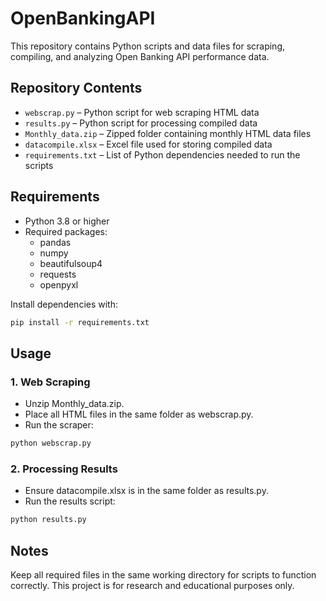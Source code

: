 # OpenBankingAPI
This repository contains Python scripts and data files for scraping, compiling, and analyzing Open Banking API performance data.

## Repository Contents
- `webscrap.py` – Python script for web scraping HTML data  
- `results.py` – Python script for processing compiled data  
- `Monthly_data.zip` – Zipped folder containing monthly HTML data files  
- `datacompile.xlsx` – Excel file used for storing compiled data
-  `requirements.txt` – List of Python dependencies needed to run the scripts    

## Requirements
- Python 3.8 or higher  
- Required packages:  
  - pandas  
  - numpy  
  - beautifulsoup4  
  - requests  
  - openpyxl  

Install dependencies with:  
```bash
pip install -r requirements.txt
``` 

## Usage
### 1. Web Scraping
- Unzip Monthly_data.zip.
- Place all HTML files in the same folder as webscrap.py.
- Run the scraper:
```bash
python webscrap.py
```

### 2. Processing Results
- Ensure datacompile.xlsx is in the same folder as results.py.
- Run the results script:
```bash
python results.py
```

## Notes
Keep all required files in the same working directory for scripts to function correctly.
This project is for research and educational purposes only.
